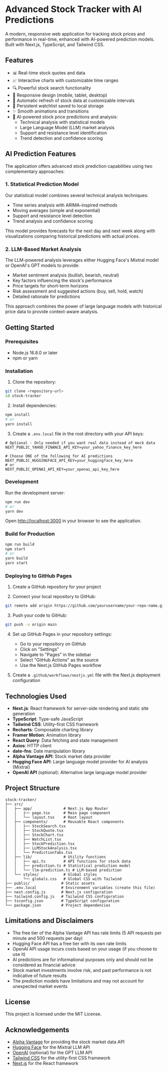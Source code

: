 # Advanced Stock Tracker with AI Predictions

A modern, responsive web application for tracking stock prices and performance in real-time, enhanced with AI-powered prediction models. Built with Next.js, TypeScript, and Tailwind CSS.

## Features

- 📊 Real-time stock quotes and data
- 📈 Interactive charts with customizable time ranges
- 🔍 Powerful stock search functionality
- 📱 Responsive design (mobile, tablet, desktop)
- 🔄 Automatic refresh of stock data at customizable intervals
- 💾 Persistent watchlist saved to local storage
- ✨ Smooth animations and transitions
- 🤖 AI-powered stock price predictions and analysis:
  - Technical analysis with statistical models
  - Large Language Model (LLM) market analysis
  - Support and resistance level identification
  - Trend detection and confidence scoring

## AI Prediction Features

The application offers advanced stock prediction capabilities using two complementary approaches:

### 1. Statistical Prediction Model

Our statistical model combines several technical analysis techniques:
- Time series analysis with ARIMA-inspired methods
- Moving averages (simple and exponential)
- Support and resistance level detection
- Trend analysis and confidence scoring

This model provides forecasts for the next day and next week along with visualizations comparing historical predictions with actual prices.

### 2. LLM-Based Market Analysis

The LLM-powered analysis leverages either Hugging Face's Mixtral model or OpenAI's GPT models to provide:
- Market sentiment analysis (bullish, bearish, neutral)
- Key factors influencing the stock's performance
- Price targets for short-term horizons
- Risk assessment and suggested actions (buy, sell, hold, watch)
- Detailed rationale for predictions

This approach combines the power of large language models with historical price data to provide context-aware analysis.

## Getting Started

### Prerequisites

- Node.js 16.8.0 or later
- npm or yarn

### Installation

1. Clone the repository:
```bash
git clone <repository-url>
cd stock-tracker
```

2. Install dependencies:
```bash
npm install
# or
yarn install
```

3. Create a `.env.local` file in the root directory with your API keys:
```
# Optional - Only needed if you want real data instead of mock data
NEXT_PUBLIC_YAHOO_FINANCE_API_KEY=your_yahoo_finance_key_here

# Choose ONE of the following for AI predictions
NEXT_PUBLIC_HUGGINGFACE_API_KEY=your_huggingface_key_here
# or
NEXT_PUBLIC_OPENAI_API_KEY=your_openai_api_key_here
```

### Development

Run the development server:
```bash
npm run dev
# or
yarn dev
```

Open [http://localhost:3000](http://localhost:3000) in your browser to see the application.

### Build for Production

```bash
npm run build
npm start
# or
yarn build
yarn start
```

### Deploying to GitHub Pages

1. Create a GitHub repository for your project

2. Connect your local repository to GitHub:
```bash
git remote add origin https://github.com/yourusername/your-repo-name.git
```

3. Push your code to GitHub:
```bash
git push -u origin main
```

4. Set up GitHub Pages in your repository settings:
   - Go to your repository on GitHub
   - Click on "Settings"
   - Navigate to "Pages" in the sidebar
   - Select "GitHub Actions" as the source
   - Use the Next.js GitHub Pages workflow

5. Create a `.github/workflows/nextjs.yml` file with the Next.js deployment configuration

## Technologies Used

- **Next.js**: React framework for server-side rendering and static site generation
- **TypeScript**: Type-safe JavaScript
- **Tailwind CSS**: Utility-first CSS framework
- **Recharts**: Composable charting library
- **Framer Motion**: Animation library
- **React Query**: Data fetching and state management
- **Axios**: HTTP client
- **date-fns**: Date manipulation library
- **Alpha Vantage API**: Stock market data provider
- **Hugging Face API**: Large language model provider for AI analysis (Mixtral)
- **OpenAI API** (optional): Alternative large language model provider

## Project Structure

```
stock-tracker/
├── src/
│   ├── app/              # Next.js App Router
│   │   ├── page.tsx      # Main page component
│   │   └── layout.tsx    # Root layout
│   ├── components/       # Reusable React components
│   │   ├── StockSearch.tsx
│   │   ├── StockQuote.tsx
│   │   ├── StockChart.tsx
│   │   ├── WatchList.tsx
│   │   ├── StockPrediction.tsx
│   │   ├── LLMStockAnalysis.tsx
│   │   └── PredictionTabs.tsx
│   ├── lib/              # Utility functions
│   │   ├── api.ts        # API functions for stock data
│   │   ├── prediction.ts # Statistical prediction model
│   │   └── llm-prediction.ts # LLM-based prediction
│   └── styles/           # Global styles
│       └── globals.css   # Global CSS with Tailwind
├── public/              # Static assets
├── .env.local           # Environment variables (create this file)
├── next.config.js       # Next.js configuration
├── tailwind.config.js   # Tailwind CSS configuration
├── tsconfig.json        # TypeScript configuration
└── package.json         # Project dependencies
```

## Limitations and Disclaimers

- The free tier of the Alpha Vantage API has rate limits (5 API requests per minute and 500 requests per day)
- Hugging Face API has a free tier with its own rate limits
- OpenAI API usage incurs costs based on your usage (if you choose to use it)
- AI predictions are for informational purposes only and should not be considered as financial advice
- Stock market investments involve risk, and past performance is not indicative of future results
- The prediction models have limitations and may not account for unexpected market events

## License

This project is licensed under the MIT License.

## Acknowledgements

- [Alpha Vantage](https://www.alphavantage.co/) for providing the stock market data API
- [Hugging Face](https://huggingface.co/) for the Mixtral LLM API
- [OpenAI](https://openai.com/) (optional) for the GPT LLM API
- [Tailwind CSS](https://tailwindcss.com/) for the utility-first CSS framework
- [Next.js](https://nextjs.org/) for the React framework 